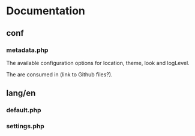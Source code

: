 
# Documentation

## conf

### metadata.php

The available configuration options for location, theme, look and logLevel.

The are consumed in (link to Github files?).
## lang/en

### default.php

### settings.php

